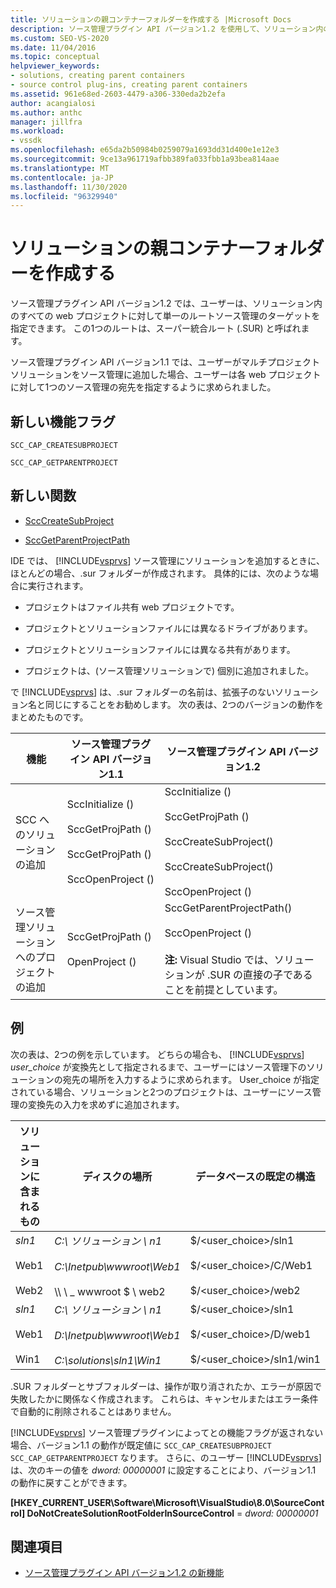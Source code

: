 ```yaml
---
title: ソリューションの親コンテナーフォルダーを作成する |Microsoft Docs
description: ソース管理プラグイン API バージョン1.2 を使用して、ソリューション内のすべての web プロジェクトに対して単一のルートソース管理ターゲットを指定する方法について説明します。
ms.custom: SEO-VS-2020
ms.date: 11/04/2016
ms.topic: conceptual
helpviewer_keywords:
- solutions, creating parent containers
- source control plug-ins, creating parent containers
ms.assetid: 961e68ed-2603-4479-a306-330eda2b2efa
author: acangialosi
ms.author: anthc
manager: jillfra
ms.workload:
- vssdk
ms.openlocfilehash: e65da2b50984b0259079a1693dd31d400e1e12e3
ms.sourcegitcommit: 9ce13a961719afbb389fa033fbb1a93bea814aae
ms.translationtype: MT
ms.contentlocale: ja-JP
ms.lasthandoff: 11/30/2020
ms.locfileid: "96329940"
---
```

# <a name="create-parent-container-folders-for-solutions"></a>ソリューションの親コンテナーフォルダーを作成する
ソース管理プラグイン API バージョン1.2 では、ユーザーは、ソリューション内のすべての web プロジェクトに対して単一のルートソース管理のターゲットを指定できます。 この1つのルートは、スーパー統合ルート (.SUR) と呼ばれます。

 ソース管理プラグイン API バージョン1.1 では、ユーザーがマルチプロジェクトソリューションをソース管理に追加した場合、ユーザーは各 web プロジェクトに対して1つのソース管理の宛先を指定するように求められました。

## <a name="new-capability-flags"></a>新しい機能フラグ
 `SCC_CAP_CREATESUBPROJECT`

 `SCC_CAP_GETPARENTPROJECT`

## <a name="new-functions"></a>新しい関数
- [SccCreateSubProject](../../extensibility/scccreatesubproject-function.md)

- [SccGetParentProjectPath](../../extensibility/sccgetparentprojectpath-function.md)

 IDE では、 [!INCLUDE[vsprvs](../../code-quality/includes/vsprvs_md.md)] ソース管理にソリューションを追加するときに、ほとんどの場合、.sur フォルダーが作成されます。 具体的には、次のような場合に実行されます。

- プロジェクトはファイル共有 web プロジェクトです。

- プロジェクトとソリューションファイルには異なるドライブがあります。

- プロジェクトとソリューションファイルには異なる共有があります。

- プロジェクトは、(ソース管理ソリューションで) 個別に追加されました。

で [!INCLUDE[vsprvs](../../code-quality/includes/vsprvs_md.md)] は、.sur フォルダーの名前は、拡張子のないソリューション名と同じにすることをお勧めします。 次の表は、2つのバージョンの動作をまとめたものです。

|機能|ソース管理プラグイン API バージョン1.1|ソース管理プラグイン API バージョン1.2|
|-------------| - | - |
|SCC へのソリューションの追加|SccInitialize ()<br /><br /> SccGetProjPath ()<br /><br /> SccGetProjPath ()<br /><br /> SccOpenProject ()|SccInitialize ()<br /><br /> SccGetProjPath ()<br /><br /> SccCreateSubProject()<br /><br /> SccCreateSubProject()<br /><br /> SccOpenProject ()|
|ソース管理ソリューションへのプロジェクトの追加|SccGetProjPath ()<br /><br /> OpenProject ()|SccGetParentProjectPath()<br /><br /> SccOpenProject ()<br /><br />  **注:**  Visual Studio では、ソリューションが .SUR の直接の子であることを前提としています。|

## <a name="examples"></a>例
 次の表は、2つの例を示しています。 どちらの場合も、 [!INCLUDE[vsprvs](../../code-quality/includes/vsprvs_md.md)]  *user_choice* が変換先として指定されるまで、ユーザーにはソース管理下のソリューションの宛先の場所を入力するように求められます。 User_choice が指定されている場合、ソリューションと2つのプロジェクトは、ユーザーにソース管理の変換先の入力を求めずに追加されます。

|ソリューションに含まれるもの|ディスクの場所|データベースの既定の構造|
|-----------------------|-----------------------|--------------------------------|
|*sln1*<br /><br /> Web1<br /><br /> Web2|*C:\ ソリューション \ n1*<br /><br /> *C:\Inetpub\wwwroot\Web1*<br /><br /> \\\ \ _ wwwroot $ \ web2|$/<user_choice>/sln1<br /><br /> $/<user_choice>/C/Web1<br /><br /> $/<user_choice>/web2|
|*sln1*<br /><br /> Web1<br /><br /> Win1|*C:\ ソリューション \ n1*<br /><br /> *D:\Inetpub\wwwroot\Web1*<br /><br /> *C:\solutions\sln1\Win1*|$/<user_choice>/sln1<br /><br /> $/<user_choice>/D/web1<br /><br /> $/<user_choice>/sln1/win1|

 .SUR フォルダーとサブフォルダーは、操作が取り消されたか、エラーが原因で失敗したかに関係なく作成されます。 これらは、キャンセルまたはエラー条件で自動的に削除されることはありません。

 [!INCLUDE[vsprvs](../../code-quality/includes/vsprvs_md.md)] ソース管理プラグインによってとの機能フラグが返されない場合、バージョン1.1 の動作が既定値に `SCC_CAP_CREATESUBPROJECT` `SCC_CAP_GETPARENTPROJECT` なります。 さらに、のユーザー [!INCLUDE[vsprvs](../../code-quality/includes/vsprvs_md.md)] は、次のキーの値を *dword: 00000001* に設定することにより、バージョン1.1 の動作に戻すことができます。

 **[HKEY_CURRENT_USER\Software\Microsoft\VisualStudio\8.0\SourceControl] DoNotCreateSolutionRootFolderInSourceControl**  = *dword: 00000001*

## <a name="see-also"></a>関連項目
- [ソース管理プラグイン API バージョン1.2 の新機能](../../extensibility/internals/what-s-new-in-the-source-control-plug-in-api-version-1-2.md)
